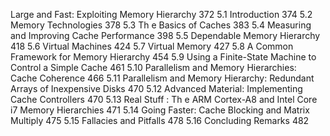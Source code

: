 Large and Fast: Exploiting Memory Hierarchy 372
5.1 Introduction 374
5.2 Memory Technologies 378
5.3 Th e Basics of Caches 383
5.4 Measuring and Improving Cache Performance 398
5.5 Dependable Memory Hierarchy 418
5.6 Virtual Machines 424
5.7 Virtual Memory 427
5.8 A Common Framework for Memory Hierarchy 454
5.9 Using a Finite-State Machine to Control a Simple Cache 461
5.10 Parallelism and Memory Hierarchies: Cache Coherence 466
5.11 Parallelism and Memory Hierarchy: Redundant Arrays of
Inexpensive Disks 470
5.12 Advanced Material: Implementing Cache Controllers 470
5.13 Real Stuff : Th e ARM Cortex-A8 and Intel Core i7 Memory
Hierarchies 471
5.14 Going Faster: Cache Blocking and Matrix Multiply 475
5.15 Fallacies and Pitfalls 478
5.16 Concluding Remarks 482